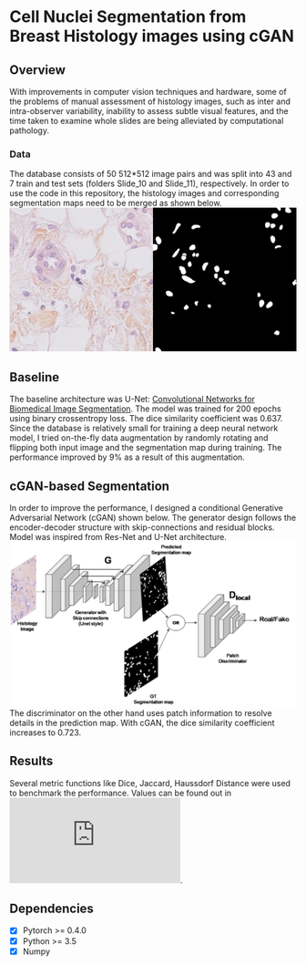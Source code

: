 # Cell Nuclei Segmentation from Breast Histology images using cGAN
## Overview
With improvements in computer vision techniques and hardware, some of the problems of manual assessment of histology images, such as inter and intra-observer variability, inability to assess subtle visual features, and the time
taken to examine whole slides are being alleviated by computational pathology.

### Data
The database consists of 50 512*512 image pairs and was split into 43 and 7 train and test sets (folders Slide_10 and Slide_11), respectively. In order to use the code in this repository, the histology images and corresponding segmentation maps need to be merged as shown below.
![alt text](https://github.com/babajide07/Cell-Nuclei-Segmentation-from-Histology-images-using-Conditional-Generative-Adversarial-Network-/blob/master/Results/Slide_11_11_2.png)

## Baseline
The baseline architecture was U-Net: [Convolutional Networks for Biomedical Image Segmentation](https://lmb.informatik.uni-freiburg.de/people/ronneber/u-net/). The model was trained for 200 epochs using binary crossentropy loss. The dice similarity coefficient was 0.637. Since the database is relatively small for training a deep neural network model, I tried on-the-fly data augmentation by randomly rotating and flipping both input image and the segmentation map during training. The performance improved by 9% as a result of this augmentation.

## cGAN-based Segmentation
In order to improve the performance, I designed a conditional Generative Adversarial Network (cGAN) shown below. The generator design follows the encoder-decoder structure with skip-connections and residual blocks. Model was inspired from Res-Net and U-Net architecture. 
![alt text](https://github.com/babajide07/Cell-Nuclei-Segmentation-from-Histology-images-using-Conditional-Generative-Adversarial-Network-/blob/master/Results/gan_image.png)
The discriminator on the other hand uses patch information to resolve details in the prediction map. With cGAN, the dice similarity coefficient increases to 0.723.
## Results
Several metric functions like Dice, Jaccard, Haussdorf Distance were used to benchmark the performance. Values can be found out in ![this document](https://github.com/jainaviral898/Cell-Nuclei-Segmentation-using-cGAN/blob/master/final%20results.pdf).

## Dependencies
 - [x] Pytorch >= 0.4.0
 - [x] Python >= 3.5
 - [x] Numpy 